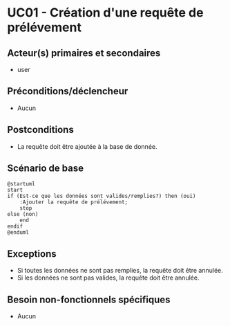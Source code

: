 # UC01 - Création d'une requête de prélévement

## Acteur(s) primaires et secondaires

* user

## Préconditions/déclencheur

* Aucun

## Postconditions

* La requête doit être ajoutée à la base de donnée.

## Scénario de base

```plantuml
@startuml
start
if (Est-ce que les données sont valides/remplies?) then (oui)
    :Ajouter la requête de prélévement;
    stop
else (non)
    end
endif
@enduml
```

## Exceptions

* Si toutes les données ne sont pas remplies, la requête doit être annulée.
* Si les données ne sont pas valides, la requête doit être annulée.

## Besoin non-fonctionnels spécifiques

* Aucun
